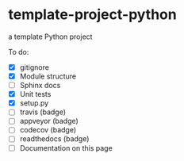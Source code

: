 # template-project-python
a template Python project

To do:
- [x] gitignore
- [x] Module structure
- [ ] Sphinx docs
- [x] Unit tests
- [x] setup.py
- [ ] travis (badge)
- [ ] appveyor (badge)
- [ ] codecov (badge)
- [ ] readthedocs (badge)
- [ ] Documentation on this page
